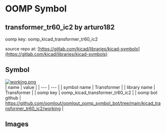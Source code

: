 # OOMP Symbol  
## transformer_tr60_ic2  by arturo182  
  
oomp key: oomp_kicad_transformer_tr60_ic2  
  
source repo at: [https://gitlab.com/kicad/libraries/kicad-symbols](https://gitlab.com/kicad/libraries/kicad-symbols)  
## Symbol  
  
[![working.png](working_600.png)](working.png)  
| name | value | 
| --- | --- | 
| symbol name | Transformer | 
| library name | Transformer | 
| oomp key | oomp_kicad_transformer_tr60_ic2 | 
| oomp bot github | https://github.com/oomlout/oomlout_oomp_symbol_bot/tree/main/kicad_transformer_tr60_ic2/working | 
## Images  
